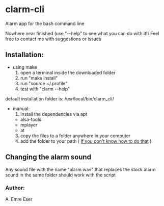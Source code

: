 # clarm-cli
Alarm app for the bash command line

Nowhere near finished (use "--help" to see what you can do with it!)
Feel free to contact me with suggestions or issues

## Installation:
- using make
  1. open a terminal inside the downloaded folder
  2. run "make install"
  3. run "source ~/.profile"
  4. test with "clarm --help"

default installation folder is: /usr/local/bin/clarm_cli/

- manual:
  1. Install the dependencies via apt
    - alsa-tools
    - mplayer
    - at
  3. copy the files to a folder anywhere in your computer
  4. add the folder to your path ( [If you don't know how to do that](https://stackoverflow.com/questions/14637979/how-to-permanently-set-path-on-linux-unix) )

## Changing the alarm sound
Any sound file with the name "alarm.wav" that replaces the stock alarm sound in the same folder should work with the script


### Author:
A. Emre Eser
